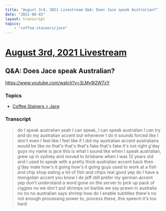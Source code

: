 ```yaml
---
title: "August 3rd, 2021 Livestream Q&A: Does Jace speak Australian?"
date: "2021-08-03"
layout: transcript
topics:
    - "coffee-stainers/jace"
---
```

# [August 3rd, 2021 Livestream](../2021-08-03.md)
## Q&A: Does Jace speak Australian?
https://www.youtube.com/watch?v=3LMy9l2W7xY

### Topics
* [Coffee Stainers > Jace](../topics/coffee-stainers/jace.md)

### Transcript

> do I speak australian yeah I can speak, I can speak australian I can try and do my australian accent but whenever I do it sounds forced like I don't even I feel like I feel like if I did my australian accent australians would be like no that's that's that's fake that's fake it's not right g'day guys my name is jace this is what I sound like when I speak australian, grew up in sydney and moved to brisbane when I was 12 years old and I used to speak with a pretty thick australian accent back then g'day mate how's it going how's it going guys used to work at a fish and chip shop eating a lot of fish and chips real good yep do I have a mongolian accent you know I do jeff still prefer my german accent yep don't understand a word gone on the server to pick up pack of ciggies no we don't put shrimps on barbie we say prawn in australia no no no australian says shrimp how do I enable subtitles there's no not enough processing power to, process these, this speech it's too hard
